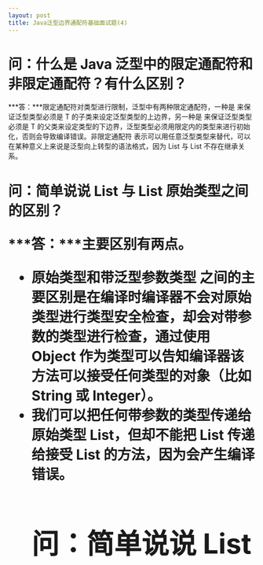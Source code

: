 ```yaml
---
layout: post
title: Java泛型边界通配符基础面试题(4)
---
```

# 问：什么是 Java 泛型中的限定通配符和非限定通配符？有什么区别？
***答：***限定通配符对类型进行限制，泛型中有两种限定通配符，一种是 <? extends T> 来保证泛型类型必须是 T 的子类来设定泛型类型的上边界，另一种是 <? super T> 来保证泛型类型必须是 T 的父类来设定类型的下边界，泛型类型必须用限定内的类型来进行初始化，否则会导致编译错误。非限定通配符 <?> 表示可以用任意泛型类型来替代，可以在某种意义上来说是泛型向上转型的语法格式，因为 List<String> 与 List<Object> 不存在继承关系。

# 问：简单说说 List<Object> 与 List 原始类型之间的区别？  
***答：***主要区别有两点。
* 原始类型和带泛型参数类型 <Object> 之间的主要区别是在编译时编译器不会对原始类型进行类型安全检查，却会对带参数的类型进行检查，通过使用 Object 作为类型可以告知编译器该方法可以接受任何类型的对象（比如 String 或 Integer）。
* 我们可以把任何带参数的类型传递给原始类型 List，但却不能把 List<String> 传递给接受 List<Object> 的方法，因为会产生编译错误。

# 问：简单说说 List<Object> 与 List<?> 类型之间的区别？  
*** 答：***这道题跟上一道题看起来很像，实质上却完全不同。List<?> 是一个未知类型的 List，而 List<Object> 其实是任意类型的 List，我们可以把 List<String>、List<Integer> 赋值给 List<?>，却不能把 List<String> 赋值给 List<Object>。譬如：

```
List<?> listOfAnyType;
List<Object> listOfObject = new ArrayList<Object>();
List<String> listOfString = new ArrayList<String>();
List<Integer> listOfInteger = new ArrayList<Integer>();
listOfAnyType = listOfString; //legal
listOfAnyType = listOfInteger;  //legal
listOfObjectType = (List<Object>) listOfString; //compiler error
```
所以通配符形式都可以用类型参数的形式来替代，通配符能做的用类型参数都能做。 通配符形式可以减少类型参数，形式上往往更为简单，可读性也更好，所以能用通配符的就用通配符。 如果类型参数之间有依赖关系或者返回值依赖类型参数或者需要写操作则只能用类型参数。  

# 问：List<? extends T>和List <? super T>之间有什么区别？  
***答：***有时面试官会用这个问题来评估你对泛型的理解，而不是直接问你什么是限定通配符和非限定通配符，这两个 List 的声明都是限定通配符的例子，List<? extends T> 可以接受任何继承自 T 的类型的 List，而 List<? super T> 可以接受任何 T 的父类构成的 List。例如 List<? extends Number> 可以接受 List<Integer> 或 List<Float>。Java 容器类的实现中有很多这种用法，比如  Collections 中就有如下一些方法：

```
public static <T extends Comparable<? super T>> void sort(List<T> list)
public static <T> void sort(List<T> list, Comparator<? super T> c)
public static <T> void copy(List<? super T> dest,List<? extends T> src)
public static <T> T max(Collection<? extends T> coll, Comparator<? super T> comp)
```

# 问：说说 <T extends E> 和 <? extends E> 有什么区别？  
***答：***它们用的地方不一样，***<T extends E> 用于定义类型参数，声明了一个类型参数 T，可放在泛型类定义中类名后面、接口后面、泛型方法返回值前面。 <? extends E> 用于实例化类型参数，用于实例化泛型变量中的类型参数，只是这个具体类型是未知的，只知道它是 E 或 E 的某个子类型。***虽然它们不一样，但两种写法经常可以达到相同的目的，譬如：

```
public void addAll(Bean<? extends E> c)
public <T extends E> void addAll(Bean<T> c)
```

# 问：说说List<String> 与List<Object> 的关系和区别？  
***答：***这两个东西没有关系只有区别。
因为也许很多人认为 String 是 Object 的子类，所以 List<String> 应当可以用在需要 List<Object> 的地方，但是事实并非如此，泛型类型之间不具备泛型参数类型的继承关系，所以 List<String> 和 List<Object> 没有关系，无法转换。
 
